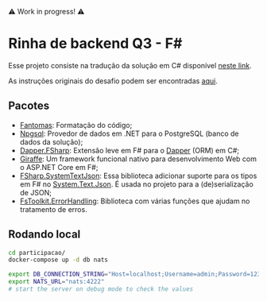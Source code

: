 :warning: Work in progress! :warning:

# Rinha de backend Q3 - F#

Esse projeto consiste na tradução da solução em C# disponível [neste link](https://github.com/andr3marra/rinha-de-backend-2023-q3-csharp).

As instruções originais do desafio podem ser encontradas [aqui](https://github.com/zanfranceschi/rinha-de-backend-2023-q3/blob/main/INSTRUCOES.md).

## Pacotes

* [Fantomas](https://github.com/fsprojects/fantomas): Formatação do código;
* [Npgsql](https://github.com/npgsql/npgsql): Provedor de dados em .NET para o PostgreSQL (banco de dados da solução);
* [Dapper.FSharp](https://github.com/Dzoukr/Dapper.FSharp): Extensão leve em F# para o [Dapper](https://github.com/DapperLib/Dapper) (ORM) em C#;
* [Giraffe](https://github.com/giraffe-fsharp/Giraffe): Um framework funcional nativo para desenvolvimento Web com o ASP.NET Core em F#;
* [FSharp.SystemTextJson](https://github.com/Tarmil/FSharp.SystemTextJson): Essa biblioteca adicionar suporte para os tipos em F# no [System.Text.Json](https://devblogs.microsoft.com/dotnet/try-the-new-system-text-json-apis/). É usada no projeto para a (de)serialização de JSON;
* [FsToolkit.ErrorHandling](https://github.com/demystifyfp/FsToolkit.ErrorHandling): Biblioteca com várias funções que ajudam no tratamento de erros.

## Rodando local

```bash
cd participacao/
docker-compose up -d db nats

export DB_CONNECTION_STRING="Host=localhost;Username=admin;Password=123;Database=rinha;Connection Pruning Interval=1;Connection Idle Lifetime=2;Enlist=false;No Reset On Close=true"
export NATS_URL="nats:4222"
# start the server on debug mode to check the values
```